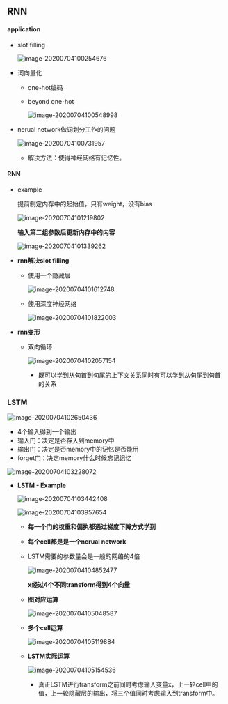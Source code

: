 ## RNN

#### application

- slot filling

  ![image-20200704100254676](9RNN.assets/image-20200704100254676.png)

  

- 词向量化

  - one-hot编码

  - beyond one-hot

    ![image-20200704100548998](9RNN.assets/image-20200704100548998.png)

- nerual network做词划分工作的问题

  ![image-20200704100731957](9RNN.assets/image-20200704100731957.png)

  - 解决方法：使得神经网络有记忆性。



#### RNN

- example

  提前制定内存中的起始值，只有weight，没有bias

  ![image-20200704101219802](9RNN.assets/image-20200704101219802.png)

  **输入第二组参数后更新内存中的内容**

  ![image-20200704101339262](9RNN.assets/image-20200704101339262.png)

  

- **rnn解决slot filling**

  - 使用一个隐藏层

    ![image-20200704101612748](9RNN.assets/image-20200704101612748.png)

  - 使用深度神经网络

    ![image-20200704101822003](9RNN.assets/image-20200704101822003.png)

    

- **rnn变形**

  - 双向循环

    ![image-20200704102057154](9RNN.assets/image-20200704102057154.png)

    - 既可以学到从句首到句尾的上下文关系同时有可以学到从句尾到句首的关系

### LSTM

![image-20200704102650436](9RNN.assets/image-20200704102650436.png)

- 4个输入得到一个输出
- 输入门：决定是否存入到memory中
- 输出门：决定是否memory中的记忆是否能用
- forget门：决定memory什么时候忘记记忆

![image-20200704103228072](9RNN.assets/image-20200704103228072.png)

- **LSTM - Example**

  ![image-20200704103442408](9RNN.assets/image-20200704103442408.png)

  ![image-20200704103957654](9RNN.assets/image-20200704103957654.png)

  - **每一个门的权重和偏执都通过梯度下降方式学到**

  - **每个cell都是是一个nerual network**

  - LSTM需要的参数量会是一般的网络的4倍

    ![image-20200704104852477](9RNN.assets/image-20200704104852477.png)

    **x经过4个不同transform得到4个向量**

  - **图对应运算**

    ![image-20200704105048587](9RNN.assets/image-20200704105048587.png)

  - **多个cell运算**

    ![image-20200704105119884](9RNN.assets/image-20200704105119884.png)

  - **LSTM实际运算**

    ![image-20200704105154536](9RNN.assets/image-20200704105154536.png)

    - 真正LSTM进行transform之前同时考虑输入变量x，上一轮cell中的值，上一轮隐藏层的输出，将三个值同时考虑输入到transform中。
